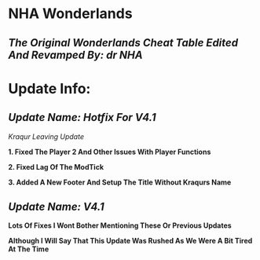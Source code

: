 # **NHA Wonderlands**
## *The Original Wonderlands Cheat Table Edited And Revamped By: dr NHA*

# **Update Info:**
## *Update Name: Hotfix For V4.1*

*Kraqur Leaving Update*

**1. Fixed The Player 2 And Other Issues With Player Functions**

**2. Fixed Lag Of The ModTick**

**3. Added A New Footer And Setup The Title Without Kraqurs Name**


## *Update Name: V4.1*

**Lots Of Fixes I Wont Bother Mentioning These Or Previous Updates**

**Although I Will Say That This Update Was Rushed As We Were A Bit Tired At The Time**

